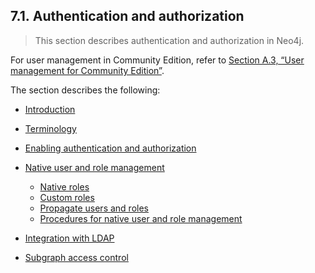 ## 7.1. Authentication and authorization

> This section describes authentication and authorization in Neo4j.

<Icon id="info" /> For user management in Community Edition, refer to [Section A.3, “User management for Community Edition”](https://neo4j.com/docs/operations-manual/3.3/reference/user-management-community-edition/).

The section describes the following:

* [Introduction](https://neo4j.com/docs/operations-manual/3.3/security/authentication-authorization/introduction/)
* [Terminology](https://neo4j.com/docs/operations-manual/3.3/security/authentication-authorization/terminology/)
* [Enabling authentication and authorization](https://neo4j.com/docs/operations-manual/3.3/security/authentication-authorization/enable/)
* [Native user and role management](https://neo4j.com/docs/operations-manual/3.3/security/authentication-authorization/native-user-role-management/)

  * [Native roles](https://neo4j.com/docs/operations-manual/3.3/security/authentication-authorization/native-user-role-management/native-roles/)
  * [Custom roles](https://neo4j.com/docs/operations-manual/3.3/security/authentication-authorization/native-user-role-management/custom-roles/)
  * [Propagate users and roles](https://neo4j.com/docs/operations-manual/3.3/security/authentication-authorization/native-user-role-management/propagate-users-and-roles/)
  * [Procedures for native user and role management](https://neo4j.com/docs/operations-manual/3.3/security/authentication-authorization/native-user-role-management/procedures/)

* [Integration with LDAP](https://neo4j.com/docs/operations-manual/3.3/security/authentication-authorization/ldap-integration/)
* [Subgraph access control](https://neo4j.com/docs/operations-manual/3.3/security/authentication-authorization/subgraph-access-control/)



